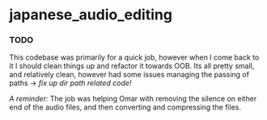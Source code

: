 ﻿# japanese_audio_editing

### TODO 

This codebase was primarily for a quick job, however when I come 
back to it I should clean things up and refactor it towards OOB. 
Its all pretty small, and relatively clean, however had some issues
managing the passing of paths -> _fix up dir path related code!_

_A reminder:_ The job was helping Omar with removing the silence
on either end of the audio files, and then converting and 
compressing the files. 
